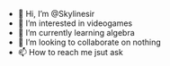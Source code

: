 - 👋 Hi, I’m @Skylinesir
- 👀 I’m interested in videogames
- 🌱 I’m currently learning algebra
- 💞️ I’m looking to collaborate on nothing
- 📫 How to reach me jsut ask

<!---
Skylinesir/Skylinesir is a ✨ special ✨ repository because its `README.md` (this file) appears on your GitHub profile.
You can click the Preview link to take a look at your changes.
--->
